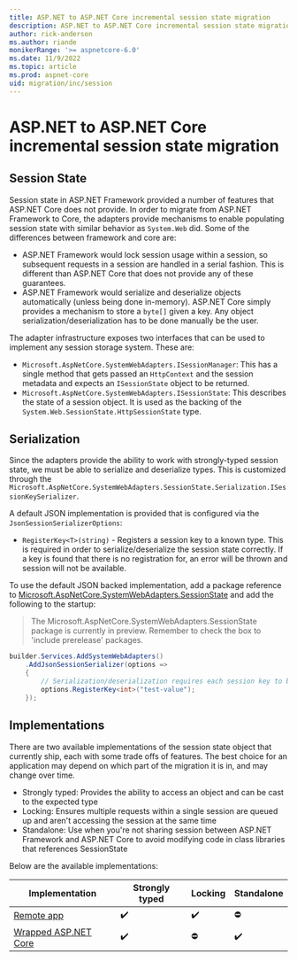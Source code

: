 ```yaml
---
title: ASP.NET to ASP.NET Core incremental session state migration
description: ASP.NET to ASP.NET Core incremental session state migration
author: rick-anderson
ms.author: riande
monikerRange: '>= aspnetcore-6.0'
ms.date: 11/9/2022
ms.topic: article
ms.prod: aspnet-core
uid: migration/inc/session
---
```


# ASP.NET to ASP.NET Core incremental session state migration

## Session State

Session state in ASP.NET Framework provided a number of features that ASP.NET Core does not provide. In order to migrate from ASP.NET Framework to Core, the adapters provide mechanisms to enable populating session state with similar behavior as `System.Web` did. Some of the differences between framework and core are:

- ASP.NET Framework would lock session usage within a session, so subsequent requests in a session are handled in a serial fashion. This is different than ASP.NET Core that does not provide any of these guarantees.
- ASP.NET Framework would serialize and deserialize objects automatically (unless being done in-memory). ASP.NET Core simply provides a mechanism to store a `byte[]` given a key. Any object serialization/deserialization has to be done manually be the user.

The adapter infrastructure exposes two interfaces that can be used to implement any session storage system. These are:

- `Microsoft.AspNetCore.SystemWebAdapters.ISessionManager`: This has a single method that gets passed an `HttpContext` and the session metadata and expects an `ISessionState` object to be returned.
- `Microsoft.AspNetCore.SystemWebAdapters.ISessionState`: This describes the state of a session object. It is used as the backing of the `System.Web.SessionState.HttpSessionState` type.

## Serialization
Since the adapters provide the ability to work with strongly-typed session state, we must be able to serialize and deserialize types. This is customized through the `Microsoft.AspNetCore.SystemWebAdapters.SessionState.Serialization.ISessionKeySerializer`.

A default JSON implementation is provided that is configured via the `JsonSessionSerializerOptions`:

- `RegisterKey<T>(string)` - Registers a session key to a known type. This is required in order to serialize/deserialize the session state correctly. If a key is found that there is no registration for, an error will be thrown and session will not be available.

To use the default JSON backed implementation, add a package reference to [Microsoft.AspNetCore.SystemWebAdapters.SessionState](https://www.nuget.org/packages/Microsoft.AspNetCore.SystemWebAdapters.SessionState) and add the following to the startup:

> The Microsoft.AspNetCore.SystemWebAdapters.SessionState package is currently in preview. Remember to check the box to 'include prerelease' packages.

```csharp
builder.Services.AddSystemWebAdapters()
    .AddJsonSessionSerializer(options =>
    {
        // Serialization/deserialization requires each session key to be registered to a type
        options.RegisterKey<int>("test-value");
    });
```

## Implementations

There are two available implementations of the session state object that currently ship, each with some trade offs of features. The best choice for an application may depend on which part of the migration it is in, and may change over time.

- Strongly typed: Provides the ability to access an object and can be cast to the expected type
- Locking: Ensures multiple requests within a single session are queued up and aren't accessing the session at the same time
- Standalone: Use when you're not sharing session between ASP.NET Framework and ASP.NET Core to avoid modifying code in class libraries that references SessionState

Below are the available implementations:

| Implementation                                              | Strongly typed | Locking | Standalone |
|-------------------------------------------------------------|----------------|---------|------------|
| [Remote app](xref:migration/inc/remote-session)                             | ✔️             | ✔️     | ⛔        |
| [Wrapped ASP.NET Core](xref:migration/inc/wrapped)       | ✔️             | ⛔     | ✔️        |
